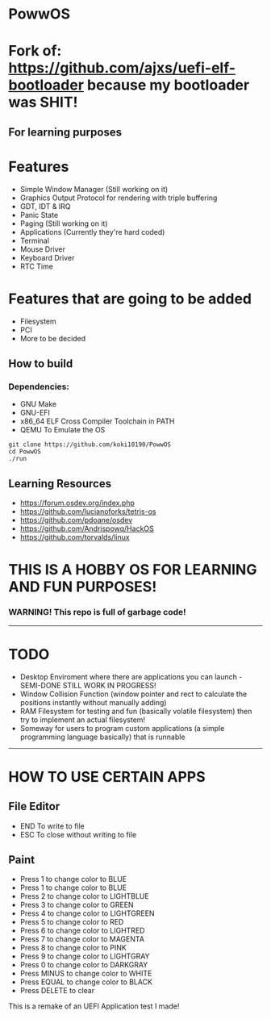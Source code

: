 # PowwOS

# Fork of: https://github.com/ajxs/uefi-elf-bootloader because my bootloader was SHIT!

## For learning purposes

# Features

- Simple Window Manager (Still working on it)
- Graphics Output Protocol for rendering with triple buffering
- GDT, IDT & IRQ
- Panic State
- Paging (Still working on it)
- Applications (Currently they're hard coded)
- Terminal
- Mouse Driver
- Keyboard Driver
- RTC Time

# Features that are going to be added

- Filesystem
- PCI
- More to be decided

## How to build

### Dependencies:

- GNU Make
- GNU-EFI
- x86_64 ELF Cross Compiler Toolchain in PATH
- QEMU To Emulate the OS

```
git clone https://github.com/koki10190/PowwOS
cd PowwOS
./run
```

## Learning Resources

- https://forum.osdev.org/index.php
- https://github.com/lucianoforks/tetris-os
- https://github.com/pdoane/osdev
- https://github.com/Andrispowq/HackOS
- https://github.com/torvalds/linux

# THIS IS A HOBBY OS FOR LEARNING AND FUN PURPOSES!

### WARNING! This repo is full of garbage code!

---

# TODO

- Desktop Enviroment where there are applications you can launch - SEMI-DONE STILL WORK IN PROGRESS!
- Window Collision Function (window pointer and rect to calculate the positions instantly without manually adding)
- RAM Filesystem for testing and fun (basically volatile filesystem) then try to implement an actual filesystem!
- Someway for users to program custom applications (a simple programming language basically) that is runnable

---

# HOW TO USE CERTAIN APPS

## File Editor

- END To write to file
- ESC To close without writing to file

## Paint

- Press 1 to change color to BLUE
- Press 1 to change color to BLUE
- Press 2 to change color to LIGHTBLUE
- Press 3 to change color to GREEN
- Press 4 to change color to LIGHTGREEN
- Press 5 to change color to RED
- Press 6 to change color to LIGHTRED
- Press 7 to change color to MAGENTA
- Press 8 to change color to PINK
- Press 9 to change color to LIGHTGRAY
- Press 0 to change color to DARKGRAY
- Press MINUS to change color to WHITE
- Press EQUAL to change color to BLACK
- Press DELETE to clear

This is a remake of an UEFI Application test I made!
